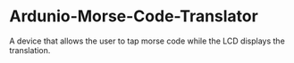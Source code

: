 # Ardunio-Morse-Code-Translator
A device that allows the user to tap morse code while the LCD displays the translation.
